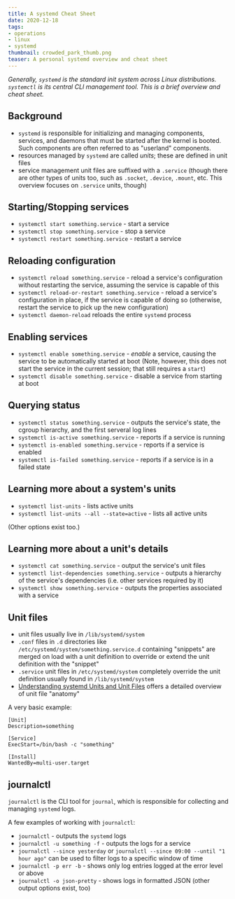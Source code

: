 ```yaml
---
title: A systemd Cheat Sheet
date: 2020-12-18
tags:
- operations
- linux
- systemd
thumbnail: crowded_park_thumb.png
teaser: A personal systemd overview and cheat sheet
---
```


_Generally, `systemd` is the standard init system across Linux
distributions. `systemctl` is its central CLI management tool.
This is a brief overview and cheat sheet._

## Background

* `systemd` is responsible for initializing and managing components, services,
and daemons that must be started after the kernel is booted. Such components
are often referred to as "userland" components.
* resources managed by `systemd` are called _units_; these are defined in unit
files
* service management unit files are suffixed with a `.service` (though there are
other types of units too, such as `.socket`, `.device`, `.mount`, etc. This overview
focuses on `.service` units, though)

## Starting/Stopping services

* `systemctl start something.service` - start a service
* `systemctl stop something.service` - stop a service
* `systemctl restart something.service` - restart a service

## Reloading configuration

* `systemctl reload something.service` - reload a service's configuration
without restarting the service, assuming the service is capable of this
* `systemctl reload-or-restart something.service` - reload a service's
configuration in place, if the service is capable of doing so (otherwise, restart the
service to pick up the new configuration)
* `systemctl daemon-reload` reloads the entire `systemd` process

## Enabling services

* `systemctl enable something.service` - _enable_ a service, causing the service
to be automatically started at boot (Note, however, this does not start the
service in the current session; that still requires a `start`)
* `systemctl disable something.service` - disable a service from starting at boot

## Querying status

* `systemctl status something.service` - outputs the service's state, the cgroup hierarchy, and the first serveral log lines
* `systemctl is-active something.service` - reports if a service is running
* `systemctl is-enabled something.service` - reports if a service is enabled
* `systemctl is-failed something.service` - reports if a service is in a failed state

## Learning more about a system's units

* `systemctl list-units` - lists active units
* `systemctl list-units --all --state=active` - lists all active units

(Other options exist too.)

## Learning more about a unit's details

* `systemctl cat something.service` - output the service's unit files
* `systemctl list-dependencies something.service` - outputs a hierarchy of the service's dependencies (i.e. other services required by it)
* `systemctl show something.service` - outputs the properties associated with a service

## Unit files

* unit files usually live in `/lib/systemd/system`
* `.conf` files in `.d` directories like `/etc/systemd/system/something.service.d` containing "snippets" are merged on load with a unit definition to override or extend the unit definition with the "snippet"
* `.service` unit files in `/etc/systemd/system` completely override the unit definition usually found in `/lib/systemd/system`
* [Understanding systemd Units and Unit Files](https://www.digitalocean.com/community/tutorials/understanding-systemd-units-and-unit-files) offers a detailed overview of unit file "anatomy"

A very basic example:

```text
[Unit]
Description=something

[Service]
ExecStart=/bin/bash -c "something"

[Install]
WantedBy=multi-user.target
```

## journalctl

`journalctl` is the CLI tool for `journal`, which is responsible for collecting and managing `systemd` logs.

A few examples of working with `journalctl`:

* `journalctl` - outputs the `systemd` logs
* `journalctl -u something -f` - outputs the logs for a service
* `journalctl --since yesterday` or `journalctl --since 09:00 --until "1 hour ago"` can be used to filter logs to a specific window of time
* `journalctl -p err -b` - shows only log entries logged at the error level or above
* `journalctl -o json-pretty` - shows logs in formatted JSON (other output options exist, too)
